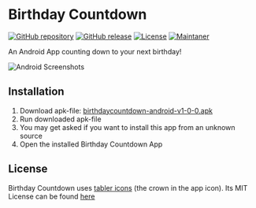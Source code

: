 # Birthday Countdown
[![GitHub repository](https://img.shields.io/badge/GitHub-DrMaxNix/birthdaycountdown-lightgrey)](https://github.com/DrMaxNix/birthdaycountdown)
[![GitHub release](https://img.shields.io/badge/release-v1.0.0-orange)](https://github.com/DrMaxNix/birthdaycountdown/releases/tag/v1.0.0)
[![License](https://img.shields.io/badge/license-MIT-green)](https://github.com/DrMaxNix/birthdaycountdown/blob/main/LICENSE)
[![Maintaner](https://img.shields.io/badge/maintainer-DrMaxNix-blue)](https://www.drmaxnix.de)

An Android App counting down to your next birthday!

![Android Screenshots](https://raw.githubusercontent.com/DrMaxNix/birthdaycountdown/main/assets/screenshots-scaled.png "Android Screenshots")





## Installation
1. Download apk-file: [birthdaycountdown-android-v1-0-0.apk](https://github.com/DrMaxNix/birthdaycountdown/releases/download/v1.0.0/birthdaycountdown-android-v1-0-0.apk "Android APK v1.0.0")
2. Run downloaded apk-file
3. You may get asked if you want to install this app from an unknown source
4. Open the installed Birthday Countdown App





## License
Birthday Countdown uses [tabler icons](https://tabler-icons.io/) (the crown in the app icon). Its MIT License can be found [here](../blob/master/LICENSE-tabler-icons)
